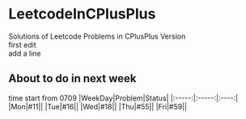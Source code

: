 # LeetcodeInCPlusPlus
Solutions of Leetcode Problems in CPlusPlus Version   
first edit   
add a line
## About to do in next week
time start from 0709
|WeekDay|Problem|Status|
|:-----:|:-----:|:----:|
|Mon|#11||
|Tue|#16||
|Wed|#18||
|Thu|#55||
|Fri|#59||